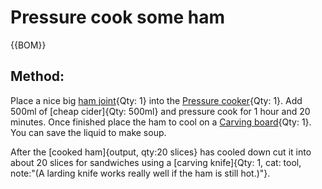 
# Pressure cook some ham

{{BOM}}

## Method:

Place a nice big [ham joint](ham.md){Qty: 1} into the [Pressure cooker]{Qty: 1}. Add 500ml of [cheap cider]{Qty: 500ml} and pressure cook for 1 hour and 20 minutes. Once finished place the ham to cool on a [Carving board]{Qty: 1}. You can save the liquid to make soup.

After the [cooked ham]{output, qty:20 slices} has cooled down cut it into about 20 slices for sandwiches using a [carving knife]{Qty: 1, cat: tool, note:"(A larding knife works really well if the ham is still hot.)"}.

[Pressure cooker]:Parts.yaml#PressureCook "{cat: Tool}"
[Carving board]:Parts/Carvingboard.md "{cat: Tool}"
